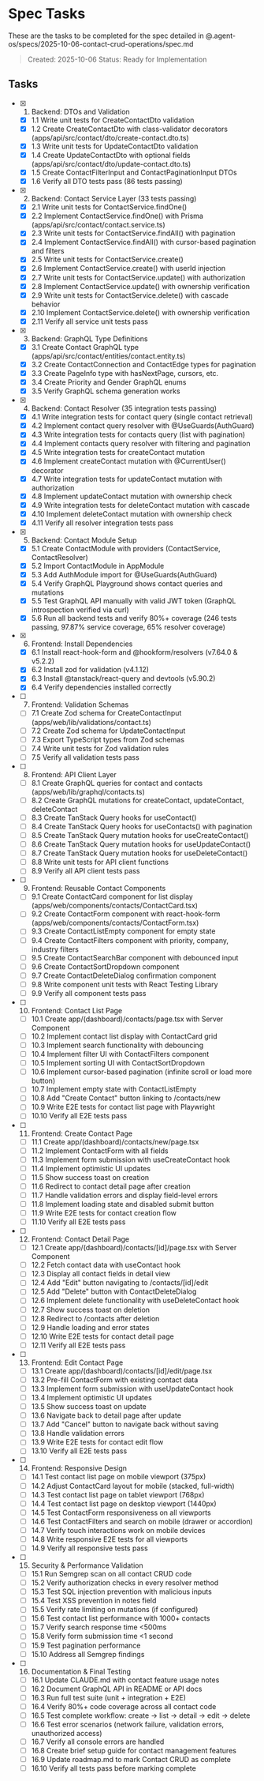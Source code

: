 # Spec Tasks

These are the tasks to be completed for the spec detailed in @.agent-os/specs/2025-10-06-contact-crud-operations/spec.md

> Created: 2025-10-06
> Status: Ready for Implementation

## Tasks

- [x] 1. Backend: DTOs and Validation
  - [x] 1.1 Write unit tests for CreateContactDto validation
  - [x] 1.2 Create CreateContactDto with class-validator decorators (apps/api/src/contact/dto/create-contact.dto.ts)
  - [x] 1.3 Write unit tests for UpdateContactDto validation
  - [x] 1.4 Create UpdateContactDto with optional fields (apps/api/src/contact/dto/update-contact.dto.ts)
  - [x] 1.5 Create ContactFilterInput and ContactPaginationInput DTOs
  - [x] 1.6 Verify all DTO tests pass (86 tests passing)

- [x] 2. Backend: Contact Service Layer (33 tests passing)
  - [x] 2.1 Write unit tests for ContactService.findOne()
  - [x] 2.2 Implement ContactService.findOne() with Prisma (apps/api/src/contact/contact.service.ts)
  - [x] 2.3 Write unit tests for ContactService.findAll() with pagination
  - [x] 2.4 Implement ContactService.findAll() with cursor-based pagination and filters
  - [x] 2.5 Write unit tests for ContactService.create()
  - [x] 2.6 Implement ContactService.create() with userId injection
  - [x] 2.7 Write unit tests for ContactService.update() with authorization
  - [x] 2.8 Implement ContactService.update() with ownership verification
  - [x] 2.9 Write unit tests for ContactService.delete() with cascade behavior
  - [x] 2.10 Implement ContactService.delete() with ownership verification
  - [x] 2.11 Verify all service unit tests pass

- [x] 3. Backend: GraphQL Type Definitions
  - [x] 3.1 Create Contact GraphQL type (apps/api/src/contact/entities/contact.entity.ts)
  - [x] 3.2 Create ContactConnection and ContactEdge types for pagination
  - [x] 3.3 Create PageInfo type with hasNextPage, cursors, etc.
  - [x] 3.4 Create Priority and Gender GraphQL enums
  - [x] 3.5 Verify GraphQL schema generation works

- [x] 4. Backend: Contact Resolver (35 integration tests passing)
  - [x] 4.1 Write integration tests for contact query (single contact retrieval)
  - [x] 4.2 Implement contact query resolver with @UseGuards(AuthGuard)
  - [x] 4.3 Write integration tests for contacts query (list with pagination)
  - [x] 4.4 Implement contacts query resolver with filtering and pagination
  - [x] 4.5 Write integration tests for createContact mutation
  - [x] 4.6 Implement createContact mutation with @CurrentUser() decorator
  - [x] 4.7 Write integration tests for updateContact mutation with authorization
  - [x] 4.8 Implement updateContact mutation with ownership check
  - [x] 4.9 Write integration tests for deleteContact mutation with cascade
  - [x] 4.10 Implement deleteContact mutation with ownership check
  - [x] 4.11 Verify all resolver integration tests pass

- [x] 5. Backend: Contact Module Setup
  - [x] 5.1 Create ContactModule with providers (ContactService, ContactResolver)
  - [x] 5.2 Import ContactModule in AppModule
  - [x] 5.3 Add AuthModule import for @UseGuards(AuthGuard)
  - [x] 5.4 Verify GraphQL Playground shows contact queries and mutations
  - [x] 5.5 Test GraphQL API manually with valid JWT token (GraphQL introspection verified via curl)
  - [x] 5.6 Run all backend tests and verify 80%+ coverage (246 tests passing, 97.87% service coverage, 65% resolver coverage)

- [x] 6. Frontend: Install Dependencies
  - [x] 6.1 Install react-hook-form and @hookform/resolvers (v7.64.0 & v5.2.2)
  - [x] 6.2 Install zod for validation (v4.1.12)
  - [x] 6.3 Install @tanstack/react-query and devtools (v5.90.2)
  - [x] 6.4 Verify dependencies installed correctly

- [ ] 7. Frontend: Validation Schemas
  - [ ] 7.1 Create Zod schema for CreateContactInput (apps/web/lib/validations/contact.ts)
  - [ ] 7.2 Create Zod schema for UpdateContactInput
  - [ ] 7.3 Export TypeScript types from Zod schemas
  - [ ] 7.4 Write unit tests for Zod validation rules
  - [ ] 7.5 Verify all validation tests pass

- [ ] 8. Frontend: API Client Layer
  - [ ] 8.1 Create GraphQL queries for contact and contacts (apps/web/lib/graphql/contacts.ts)
  - [ ] 8.2 Create GraphQL mutations for createContact, updateContact, deleteContact
  - [ ] 8.3 Create TanStack Query hooks for useContact()
  - [ ] 8.4 Create TanStack Query hooks for useContacts() with pagination
  - [ ] 8.5 Create TanStack Query mutation hooks for useCreateContact()
  - [ ] 8.6 Create TanStack Query mutation hooks for useUpdateContact()
  - [ ] 8.7 Create TanStack Query mutation hooks for useDeleteContact()
  - [ ] 8.8 Write unit tests for API client functions
  - [ ] 8.9 Verify all API client tests pass

- [ ] 9. Frontend: Reusable Contact Components
  - [ ] 9.1 Create ContactCard component for list display (apps/web/components/contacts/ContactCard.tsx)
  - [ ] 9.2 Create ContactForm component with react-hook-form (apps/web/components/contacts/ContactForm.tsx)
  - [ ] 9.3 Create ContactListEmpty component for empty state
  - [ ] 9.4 Create ContactFilters component with priority, company, industry filters
  - [ ] 9.5 Create ContactSearchBar component with debounced input
  - [ ] 9.6 Create ContactSortDropdown component
  - [ ] 9.7 Create ContactDeleteDialog confirmation component
  - [ ] 9.8 Write component unit tests with React Testing Library
  - [ ] 9.9 Verify all component tests pass

- [ ] 10. Frontend: Contact List Page
  - [ ] 10.1 Create app/(dashboard)/contacts/page.tsx with Server Component
  - [ ] 10.2 Implement contact list display with ContactCard grid
  - [ ] 10.3 Implement search functionality with debouncing
  - [ ] 10.4 Implement filter UI with ContactFilters component
  - [ ] 10.5 Implement sorting UI with ContactSortDropdown
  - [ ] 10.6 Implement cursor-based pagination (infinite scroll or load more button)
  - [ ] 10.7 Implement empty state with ContactListEmpty
  - [ ] 10.8 Add "Create Contact" button linking to /contacts/new
  - [ ] 10.9 Write E2E tests for contact list page with Playwright
  - [ ] 10.10 Verify all E2E tests pass

- [ ] 11. Frontend: Create Contact Page
  - [ ] 11.1 Create app/(dashboard)/contacts/new/page.tsx
  - [ ] 11.2 Implement ContactForm with all fields
  - [ ] 11.3 Implement form submission with useCreateContact hook
  - [ ] 11.4 Implement optimistic UI updates
  - [ ] 11.5 Show success toast on creation
  - [ ] 11.6 Redirect to contact detail page after creation
  - [ ] 11.7 Handle validation errors and display field-level errors
  - [ ] 11.8 Implement loading state and disabled submit button
  - [ ] 11.9 Write E2E tests for contact creation flow
  - [ ] 11.10 Verify all E2E tests pass

- [ ] 12. Frontend: Contact Detail Page
  - [ ] 12.1 Create app/(dashboard)/contacts/[id]/page.tsx with Server Component
  - [ ] 12.2 Fetch contact data with useContact hook
  - [ ] 12.3 Display all contact fields in detail view
  - [ ] 12.4 Add "Edit" button navigating to /contacts/[id]/edit
  - [ ] 12.5 Add "Delete" button with ContactDeleteDialog
  - [ ] 12.6 Implement delete functionality with useDeleteContact hook
  - [ ] 12.7 Show success toast on deletion
  - [ ] 12.8 Redirect to /contacts after deletion
  - [ ] 12.9 Handle loading and error states
  - [ ] 12.10 Write E2E tests for contact detail page
  - [ ] 12.11 Verify all E2E tests pass

- [ ] 13. Frontend: Edit Contact Page
  - [ ] 13.1 Create app/(dashboard)/contacts/[id]/edit/page.tsx
  - [ ] 13.2 Pre-fill ContactForm with existing contact data
  - [ ] 13.3 Implement form submission with useUpdateContact hook
  - [ ] 13.4 Implement optimistic UI updates
  - [ ] 13.5 Show success toast on update
  - [ ] 13.6 Navigate back to detail page after update
  - [ ] 13.7 Add "Cancel" button to navigate back without saving
  - [ ] 13.8 Handle validation errors
  - [ ] 13.9 Write E2E tests for contact edit flow
  - [ ] 13.10 Verify all E2E tests pass

- [ ] 14. Frontend: Responsive Design
  - [ ] 14.1 Test contact list page on mobile viewport (375px)
  - [ ] 14.2 Adjust ContactCard layout for mobile (stacked, full-width)
  - [ ] 14.3 Test contact list page on tablet viewport (768px)
  - [ ] 14.4 Test contact list page on desktop viewport (1440px)
  - [ ] 14.5 Test ContactForm responsiveness on all viewports
  - [ ] 14.6 Test ContactFilters and search on mobile (drawer or accordion)
  - [ ] 14.7 Verify touch interactions work on mobile devices
  - [ ] 14.8 Write responsive E2E tests for all viewports
  - [ ] 14.9 Verify all responsive tests pass

- [ ] 15. Security & Performance Validation
  - [ ] 15.1 Run Semgrep scan on all contact CRUD code
  - [ ] 15.2 Verify authorization checks in every resolver method
  - [ ] 15.3 Test SQL injection prevention with malicious inputs
  - [ ] 15.4 Test XSS prevention in notes field
  - [ ] 15.5 Verify rate limiting on mutations (if configured)
  - [ ] 15.6 Test contact list performance with 1000+ contacts
  - [ ] 15.7 Verify search response time <500ms
  - [ ] 15.8 Verify form submission time <1 second
  - [ ] 15.9 Test pagination performance
  - [ ] 15.10 Address all Semgrep findings

- [ ] 16. Documentation & Final Testing
  - [ ] 16.1 Update CLAUDE.md with contact feature usage notes
  - [ ] 16.2 Document GraphQL API in README or API docs
  - [ ] 16.3 Run full test suite (unit + integration + E2E)
  - [ ] 16.4 Verify 80%+ code coverage across all contact code
  - [ ] 16.5 Test complete workflow: create → list → detail → edit → delete
  - [ ] 16.6 Test error scenarios (network failure, validation errors, unauthorized access)
  - [ ] 16.7 Verify all console errors are handled
  - [ ] 16.8 Create brief setup guide for contact management features
  - [ ] 16.9 Update roadmap.md to mark Contact CRUD as complete
  - [ ] 16.10 Verify all tests pass before marking complete
